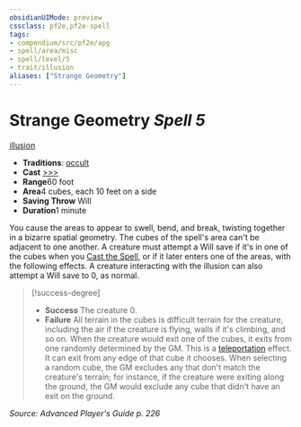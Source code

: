 ```yaml
---
obsidianUIMode: preview
cssclass: pf2e,pf2e-spell
tags:
- compendium/src/pf2e/apg
- spell/area/misc
- spell/level/5
- trait/illusion
aliases: ["Strange Geometry"]
---
```

# Strange Geometry *Spell 5*   
[illusion](../../rules/traits/illusion.md)  

- **Traditions**: [occult](../../rules/traits/occult.md)
- **Cast** [>>>](../../rules/core-rulebook/chapter-9-playing-the-game.md#Actions "Three-Action") 
- **Range**60 foot
- **Area**4 cubes, each 10 feet on a side
- **Saving Throw** Will
- **Duration**1 minute

You cause the areas to appear to swell, bend, and break, twisting together in a bizarre spatial geometry. The cubes of the spell's area can't be adjacent to one another. A creature must attempt a Will save if it's in one of the cubes when you [Cast the Spell](../../rules/actions/cast-a-spell.md), or if it later enters one of the areas, with the following effects. A creature interacting with the illusion can also attempt a Will save to 0, as normal.

> [!success-degree] 
> - **Success** The creature 0.
> - **Failure** All terrain in the cubes is difficult terrain for the creature, including the air if the creature is flying, walls if it's climbing, and so on. When the creature would exit one of the cubes, it exits from one randomly determined by the GM. This is a [teleportation](../../rules/traits/teleportation.md) effect. It can exit from any edge of that cube it chooses. When selecting a random cube, the GM excludes any that don't match the creature's terrain; for instance, if the creature were exiting along the ground, the GM would exclude any cube that didn't have an exit on the ground.

*Source: Advanced Player's Guide p. 226*